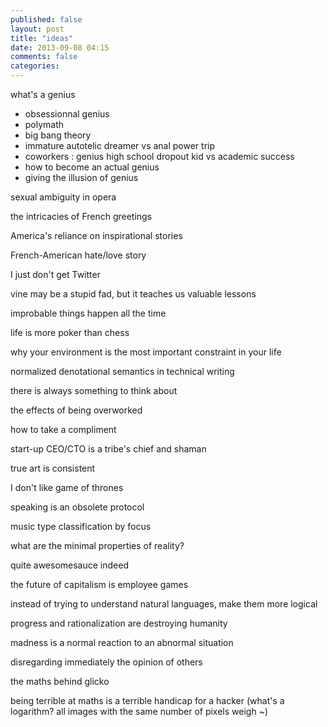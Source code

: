 ```yaml
---
published: false
layout: post
title: "ideas"
date: 2013-09-08 04:15
comments: false
categories: 
---
```


what's a genius

- obsessionnal genius
- polymath
- big bang theory
- immature autotelic dreamer vs anal power trip  
- coworkers : genius high school dropout kid vs academic success
- how to become an actual genius
- giving the illusion of genius

sexual ambiguity in opera

the intricacies of French greetings

America's reliance on inspirational stories

French-American hate/love story

I just don't get Twitter

vine may be a stupid fad, but it teaches us valuable lessons

improbable things happen all the time

life is more poker than chess

why your environment is the most important constraint in your life

normalized denotational semantics in technical writing

there is always something to think about

the effects of being overworked

how to take a compliment

start-up CEO/CTO is a tribe's chief and shaman

true art is consistent

I don't like game of thrones

speaking is an obsolete protocol

music type classification by focus

what are the minimal properties of reality?

quite awesomesauce indeed

the future of capitalism is employee games

instead of trying to understand natural languages, make them more logical

progress and rationalization are destroying humanity

madness is a normal reaction to an abnormal situation

disregarding immediately the opinion of others

the maths behind glicko

being terrible at maths is a terrible handicap for a hacker
(what's a logarithm? all images with the same number of pixels weigh ~)


